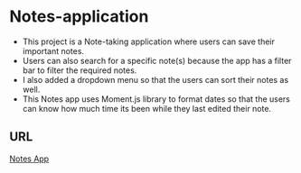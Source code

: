 # Notes-application

- This project is a Note-taking application where users can save their important notes.
- Users can also search for a specific note(s) because the app has a filter bar to filter the required notes.
- I also added a dropdown menu so that the users can sort their notes as well.
- This Notes app uses Moment.js library to format dates so that the users can know how much time its been while they last edited their note.

## URL

[Notes App](https://notes-app-kunal.netlify.app/index.html)
